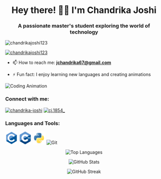 <h1 align="center">Hey there! 👋🏻 I'm Chandrika Joshi</h1>
<h3 align="center">A passionate master's student exploring the world of technology</h3>

<p align="left"> <img src="https://komarev.com/ghpvc/?username=chandrikajoshi123&label=Profile%20views&color=0e75b6&style=flat" alt="chandrikajoshi123" /> </p>

<p align="left"> <a href="https://github.com/ryo-ma/github-profile-trophy"><img src="https://github-profile-trophy.vercel.app/?username=chandrikajoshi123" alt="chandrikajoshi123" /></a> </p>

- 📫 How to reach me: **jchandrika67@gmail.com**

- ⚡ Fun fact: I enjoy learning new languages and creating animations

![Coding Animation](https://media.giphy.com/media/USV0ym3bVWQJJmNu3N/giphy.gif)

<h3 align="left">Connect with me:</h3>
<p align="left">
<a href="https://linkedin.com/in/chandrika-joshi" target="_blank"><img align="center" src="https://raw.githubusercontent.com/rahuldkjain/github-profile-readme-generator/master/src/images/icons/Social/linked-in-alt.svg" alt="chandrika-joshi" height="30" width="40" /></a>
<a href="https://instagram.com/cj.1854_" target="_blank"><img align="center" src="https://raw.githubusercontent.com/rahuldkjain/github-profile-readme-generator/master/src/images/icons/Social/instagram.svg" alt="cj.1854_" height="30" width="40" /></a>
</p>

<h3 align="left">Languages and Tools:</h3>
<p align="left"> 
  <img src="https://raw.githubusercontent.com/devicons/devicon/master/icons/c/c-original.svg" alt="C" width="40" height="40"/>
  <img src="https://raw.githubusercontent.com/devicons/devicon/master/icons/cplusplus/cplusplus-original.svg" alt="C++" width="40" height="40"/>
  <img src="https://raw.githubusercontent.com/devicons/devicon/master/icons/python/python-original.svg" alt="Python" width="40" height="40"/>
  <img src="https://www.vectorlogo.zone/logos/git-scm/git-scm-icon.svg" alt="Git" width="40" height="40"/>
</p>

<p align="center">
  <img src="https://github-readme-stats.vercel.app/api/top-langs/?username=chandrikajoshi123&layout=compact&theme=radical" alt="Top Languages" />
</p>

<p align="center">
  <img src="https://github-readme-stats.vercel.app/api?username=chandrikajoshi123&show_icons=true&theme=radical" alt="GitHub Stats" />
</p>

<p align="center">
  <img src="https://github-readme-streak-stats.herokuapp.com/?user=chandrikajoshi123&theme=radical" alt="GitHub Streak" />
</p>


